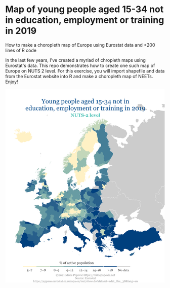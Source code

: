 # Map of young people aged 15-34 not in education, employment or training in 2019
How to make a choropleth map of Europe using Eurostat data and <200 lines of R code

In the last few years, I've created a myriad of chropleth maps using Eurostat's data. This repo demonstrates how to create one such map of Europe on NUTS 2 level. For this exercise, you will import shapefile and data from the Eurostat website into R and make a choropleth map of NEETs. Enjoy!

![alt text](https://github.com/milos-agathon/neet_2019/blob/main/neet_2019.png?raw=true)


